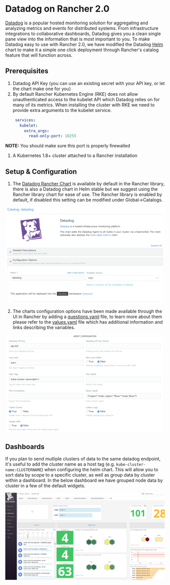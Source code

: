 # Datadog on Rancher 2.0

[Datadog](https://www.datadoghq.com/) is a popular hosted monitoring solution for aggregating and analyzing metrics and events for distributed systems.  From infrastructure integrations to collaborative dashboards, Datadog gives you a clean single pane view into the information that is most important to you.  To make Datadog easy to use with Rancher 2.0, we have modified the Datadog [Helm](https://helm.sh/) chart to make it a simple one click deployment through Rancher's catalog feature that will function across.

## Prerequisites
1. Datadog API Key (you can use an existing secret with your API key, or let the chart make one for you)
1. By default Rancher Kubernetes Engine (RKE) does not allow unauthenticated access to the kubelet API which Datadog relies on for many of its metrics.  When installing the cluster with RKE we need to provide extra arguments to the kubelet service.
   ```yaml
    services:
      kubelet:
        extra_args:
          read-only-port: 10255
   ```
__NOTE:__ You should make sure this port is properly firewalled
1. A Kubernetes 1.8+ cluster attached to a Rancher installation
## Setup & Configuration
1. The [Datadog Rancher Chart](https://github.com/rancher/charts/tree/master/charts/datadog/v1.0.0) is available by default in the Rancher library, there is also a Datadog chart in Helm stable but we suggest using the Rancher library chart for ease of use.  The Rancher library is enabled by default, if disabled this setting can be modified under Global->Catalogs.

![Catalog](https://github.com/kylerome/datadog-rancher-integration/blob/master/docs/images/Chart.png)

2. The charts configuration options have been made available through the UI in Rancher by adding a [questions.yaml](https://github.com/rancher/charts/blob/master/charts/datadog/v1.0.0/questions.yml) file, to learn more about them please refer to the [values.yaml](https://github.com/rancher/charts/blob/master/charts/datadog/v1.0.0/values.yaml) file which has additional information and links describing the variables.

![Catalog](https://github.com/kylerome/datadog-rancher-integration/blob/master/docs/images/AgentConfiguration.png)

## Dashboards

If you plan to send mutliple clusters of data to the same datadog endpoint, it's useful to add the cluster name as a host tag (e.g. `kube-cluster-name:CLUSTERNAME`) when configuring the helm chart.  This will allow you to sort data by scope to a specific cluster, as well as group data by cluster within a dashboard.  In the below dashboard we have grouped node data by cluster in a few of the default widgets.

![Dashboard](https://github.com/kylerome/datadog-rancher-integration/blob/master/docs/images/datadogDashboard.PNG)
